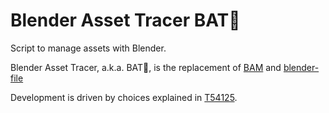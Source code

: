 # Blender Asset Tracer BAT🦇

Script to manage assets with Blender.

Blender Asset Tracer, a.k.a. BAT🦇, is the replacement of [BAM](https://developer.blender.org/diffusion/BAM/)
and [blender-file](https://developer.blender.org/source/blender-file/)

Development is driven by choices explained in [T54125](https://developer.blender.org/T54125).

